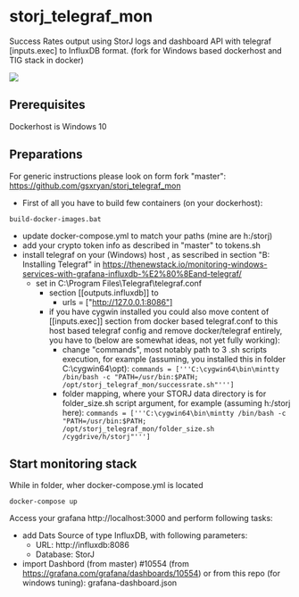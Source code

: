 # storj_telegraf_mon
Success Rates output using StorJ logs and dashboard API with telegraf [inputs.exec] to InfluxDB format. (fork for Windows based dockerhost and TIG stack in docker)

<img src="https://raw.githubusercontent.com/gsxryan/storj_telegraf_mon/master/Dashboard/Preview.png"/>

## Prerequisites

Dockerhost is Windows 10

## Preparations

For generic instructions please look on form fork "master": https://github.com/gsxryan/storj_telegraf_mon

- First of all you have to build few containers (on your dockerhost):
 
 `build-docker-images.bat`

- update docker-compose.yml to match your paths (mine are h:/storj)
- add your crypto token info as described in "master" to tokens.sh
- install telegraf on your (Windows) host , as sescribed in section "B: Installing Telegraf" in https://thenewstack.io/monitoring-windows-services-with-grafana-influxdb-%E2%80%8Eand-telegraf/
  - set in C:\Program Files\Telegraf\telegraf.conf 
    - section [[outputs.influxdb]] to 
      - urls = ["http://127.0.0.1:8086"]
    - if you have cygwin installed you could also move content of [[inputs.exec]] section from docker based telegraf.conf to this host based telegraf config and remove docker/telegraf entirely, you have to (below are somewhat ideas, not yet fully working): 
      - change "commands", most notably path to 3 .sh scripts execution, for example (assuming, you installed this in folder C:\cygwin64\opt\): 
        `commands = ['''C:\cygwin64\bin\mintty /bin/bash -c "PATH=/usr/bin:$PATH; /opt/storj_telegraf_mon/successrate.sh"''']`
      - folder mapping, where your STORJ data directory is for folder_size.sh script argument, for example (assuming h:/storj here):
      `commands = ['''C:\cygwin64\bin\mintty /bin/bash -c "PATH=/usr/bin:$PATH; /opt/storj_telegraf_mon/folder_size.sh /cygdrive/h/storj"''']`

## Start monitoring stack

While in folder, wher docker-compose.yml is located

 `docker-compose up`
 
Access your grafana http://localhost:3000 and perform following tasks: 
- add Dats Source of type InfluxDB, with following parameters:
  - URL: http://influxdb:8086 
  - Database: StorJ
- import  Dashbord (from master) #10554 (from https://grafana.com/grafana/dashboards/10554) or from this repo (for windows tuning): grafana-dashboard.json
